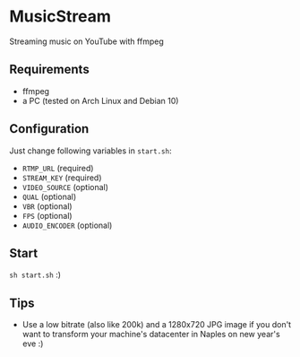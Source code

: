 # MusicStream
 Streaming music on YouTube with ffmpeg

## Requirements
- ffmpeg
- a PC (tested on Arch Linux and Debian 10)

## Configuration
Just change following variables in `start.sh`:
- `RTMP_URL` (required)
- `STREAM_KEY` (required)
- `VIDEO_SOURCE` (optional)
- `QUAL` (optional)
- `VBR` (optional)
- `FPS` (optional)
- `AUDIO_ENCODER` (optional)

## Start
`sh start.sh` :)

## Tips
- Use a low bitrate (also like 200k) and a 1280x720 JPG image if you don't want to transform your machine's datacenter in Naples on new year's eve :)
